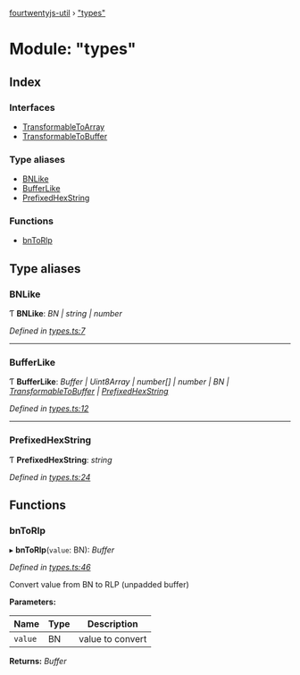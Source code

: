 [fourtwentyjs-util](../README.md) › ["types"](_types_.md)

# Module: "types"

## Index

### Interfaces

* [TransformableToArray](../interfaces/_types_.transformabletoarray.md)
* [TransformableToBuffer](../interfaces/_types_.transformabletobuffer.md)

### Type aliases

* [BNLike](_types_.md#bnlike)
* [BufferLike](_types_.md#bufferlike)
* [PrefixedHexString](_types_.md#prefixedhexstring)

### Functions

* [bnToRlp](_types_.md#bntorlp)

## Type aliases

###  BNLike

Ƭ **BNLike**: *BN | string | number*

*Defined in [types.ts:7](https://github.com/420integrated/fourtwentyjs-util/blob/master/src/types.ts#L7)*

___

###  BufferLike

Ƭ **BufferLike**: *Buffer | Uint8Array | number[] | number | BN | [TransformableToBuffer](../interfaces/_types_.transformabletobuffer.md) | [PrefixedHexString](_types_.md#prefixedhexstring)*

*Defined in [types.ts:12](https://github.com/420integrated/fourtwentyjs-util/blob/master/src/types.ts#L12)*

___

###  PrefixedHexString

Ƭ **PrefixedHexString**: *string*

*Defined in [types.ts:24](https://github.com/420integrated/fourtwentyjs-util/blob/master/src/types.ts#L24)*

## Functions

###  bnToRlp

▸ **bnToRlp**(`value`: BN): *Buffer*

*Defined in [types.ts:46](https://github.com/420integrated/fourtwentyjs-util/blob/master/src/types.ts#L46)*

Convert value from BN to RLP (unpadded buffer)

**Parameters:**

Name | Type | Description |
------ | ------ | ------ |
`value` | BN | value to convert  |

**Returns:** *Buffer*

